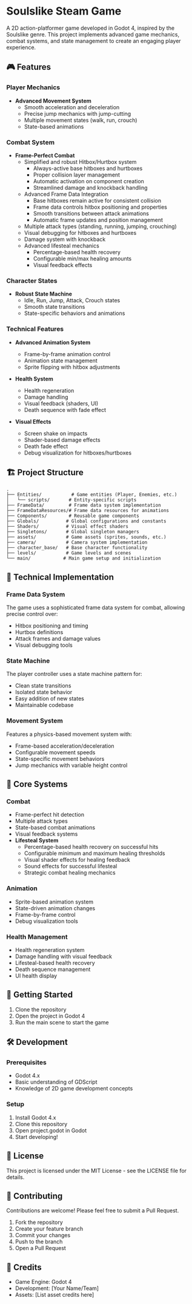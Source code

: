 # Soulslike Steam Game

A 2D action-platformer game developed in Godot 4, inspired by the Soulslike genre. This project implements advanced game mechanics, combat systems, and state management to create an engaging player experience.

## 🎮 Features

### Player Mechanics
- **Advanced Movement System**
  - Smooth acceleration and deceleration
  - Precise jump mechanics with jump-cutting
  - Multiple movement states (walk, run, crouch)
  - State-based animations

### Combat System
- **Frame-Perfect Combat**
  - Simplified and robust Hitbox/Hurtbox system
    - Always-active base hitboxes and hurtboxes
    - Proper collision layer management
    - Automatic activation on component creation
    - Streamlined damage and knockback handling
  - Advanced Frame Data Integration
    - Base hitboxes remain active for consistent collision
    - Frame data controls hitbox positioning and properties
    - Smooth transitions between attack animations
    - Automatic frame updates and position management
  - Multiple attack types (standing, running, jumping, crouching)
  - Visual debugging for hitboxes and hurtboxes
  - Damage system with knockback
  - Advanced lifesteal mechanics
    - Percentage-based health recovery
    - Configurable min/max healing amounts
    - Visual feedback effects

### Character States
- **Robust State Machine**
  - Idle, Run, Jump, Attack, Crouch states
  - Smooth state transitions
  - State-specific behaviors and animations

### Technical Features
- **Advanced Animation System**
  - Frame-by-frame animation control
  - Animation state management
  - Sprite flipping with hitbox adjustments

- **Health System**
  - Health regeneration
  - Damage handling
  - Visual feedback (shaders, UI)
  - Death sequence with fade effect

- **Visual Effects**
  - Screen shake on impacts
  - Shader-based damage effects
  - Death fade effect
  - Debug visualization for hitboxes/hurtboxes

## 🏗️ Project Structure

```
.
├── Entities/           # Game entities (Player, Enemies, etc.)
│   └── scripts/       # Entity-specific scripts
├── FrameData/         # Frame data system implementation
├── FrameDataResources/# Frame data resources for animations
├── Components/        # Reusable game components
├── Globals/          # Global configurations and constants
├── Shaders/          # Visual effect shaders
├── Singletons/       # Global singleton managers
├── assets/           # Game assets (sprites, sounds, etc.)
├── camera/           # Camera system implementation
├── character_base/   # Base character functionality
├── levels/           # Game levels and scenes
└── main/            # Main game setup and initialization
```

## 🔧 Technical Implementation

### Frame Data System
The game uses a sophisticated frame data system for combat, allowing precise control over:
- Hitbox positioning and timing
- Hurtbox definitions
- Attack frames and damage values
- Visual debugging tools

### State Machine
The player controller uses a state machine pattern for:
- Clean state transitions
- Isolated state behavior
- Easy addition of new states
- Maintainable codebase

### Movement System
Features a physics-based movement system with:
- Frame-based acceleration/deceleration
- Configurable movement speeds
- State-specific movement behaviors
- Jump mechanics with variable height control

## 🎯 Core Systems

### Combat
- Frame-perfect hit detection
- Multiple attack types
- State-based combat animations
- Visual feedback systems
- **Lifesteal System**
  - Percentage-based health recovery on successful hits
  - Configurable minimum and maximum healing thresholds
  - Visual shader effects for healing feedback
  - Sound effects for successful lifesteal
  - Strategic combat healing mechanics

### Animation
- Sprite-based animation system
- State-driven animation changes
- Frame-by-frame control
- Debug visualization tools

### Health Management
- Health regeneration system
- Damage handling with visual feedback
- Lifesteal-based health recovery
- Death sequence management
- UI health display

## 🚀 Getting Started

1. Clone the repository
2. Open the project in Godot 4
3. Run the main scene to start the game

## 🛠️ Development

### Prerequisites
- Godot 4.x
- Basic understanding of GDScript
- Knowledge of 2D game development concepts

### Setup
1. Install Godot 4.x
2. Clone this repository
3. Open project.godot in Godot
4. Start developing!

## 📝 License
This project is licensed under the MIT License - see the LICENSE file for details.

## 🤝 Contributing
Contributions are welcome! Please feel free to submit a Pull Request.

1. Fork the repository
2. Create your feature branch
3. Commit your changes
4. Push to the branch
5. Open a Pull Request

## 🎨 Credits
- Game Engine: Godot 4
- Development: [Your Name/Team]
- Assets: [List asset credits here]
